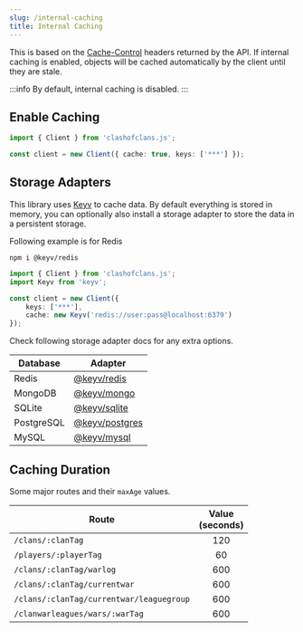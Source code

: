 ```yaml
---
slug: /internal-caching
title: Internal Caching
---
```


This is based on the [Cache-Control](https://developer.mozilla.org/en-US/docs/Web/HTTP/Headers/Cache-Control) headers returned by the API. If internal caching is enabled, objects will be cached automatically by the client until they are stale.

:::info
By default, internal caching is disabled.
:::

## Enable Caching

```ts
import { Client } from 'clashofclans.js';

const client = new Client({ cache: true, keys: ['***'] });
```

## Storage Adapters

This library uses [Keyv](https://www.npmjs.com/package/keyv) to cache data. By default everything is stored in memory, you can optionally also install a storage adapter to store the data in a persistent storage.

Following example is for Redis

```shell
npm i @keyv/redis
```

```ts
import { Client } from 'clashofclans.js';
import Keyv from 'keyv';

const client = new Client({
    keys: ['***'],
    cache: new Keyv('redis://user:pass@localhost:6379')
});
```

Check following storage adapter docs for any extra options.

| Database   | Adapter                                                                           |
| ---------- | ----------------------------------------------------------------------------------|
| Redis      | [@keyv/redis](https://github.com/jaredwray/keyv/tree/master/packages/redis)       |
| MongoDB    | [@keyv/mongo](https://github.com/jaredwray/keyv/tree/master/packages/mongo)       |
| SQLite     | [@keyv/sqlite](https://github.com/jaredwray/keyv/tree/master/packages/sqlite)     |
| PostgreSQL | [@keyv/postgres](https://github.com/jaredwray/keyv/tree/master/packages/postgres) |
| MySQL      | [@keyv/mysql](https://github.com/jaredwray/keyv/tree/master/packages/mysql)       |

## Caching Duration

Some major routes and their `maxAge` values.

| Route                                    | Value <br/>(seconds) |
| ---------------------------------------- | :------------------: |
| `/clans/:clanTag`                        |         120          |
| `/players/:playerTag`                    |          60          |
| `/clans/:clanTag/warlog`                 |         600          |
| `/clans/:clanTag/currentwar`             |         600          |
| `/clans/:clanTag/currentwar/leaguegroup` |         600          |
| `/clanwarleagues/wars/:warTag`           |         600          |
